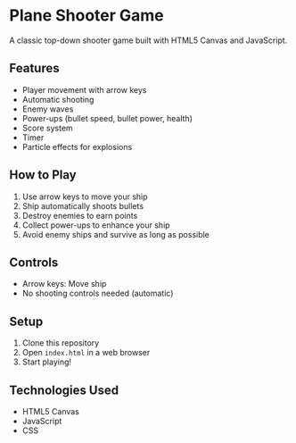 # Plane Shooter Game

A classic top-down shooter game built with HTML5 Canvas and JavaScript.

## Features
- Player movement with arrow keys
- Automatic shooting
- Enemy waves
- Power-ups (bullet speed, bullet power, health)
- Score system
- Timer
- Particle effects for explosions

## How to Play
1. Use arrow keys to move your ship
2. Ship automatically shoots bullets
3. Destroy enemies to earn points
4. Collect power-ups to enhance your ship
5. Avoid enemy ships and survive as long as possible

## Controls
- Arrow keys: Move ship
- No shooting controls needed (automatic)

## Setup
1. Clone this repository
2. Open `index.html` in a web browser
3. Start playing!

## Technologies Used
- HTML5 Canvas
- JavaScript
- CSS